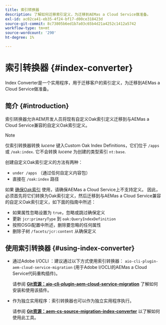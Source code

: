 ```yaml
---
title: 索引转换器
description: 了解如何迁移索引定义，为迁移到AEMas a Cloud Service做准备。
exl-id: ac02ca41-eb35-4f24-bf17-d00ce318423d
source-git-commit: 8c73805b6ed1b7a03c65b4d21a4252c1412a5742
workflow-type: tm+mt
source-wordcount: '290'
ht-degree: 1%

---
```


# 索引转换器 {#index-converter}

Index Converter是一个实用程序，用于迁移客户的索引定义，为迁移到AEMas a Cloud Service做准备。

## 简介 {#introduction}

索引转换器允许AEM开发人员将现有自定义Oak索引定义迁移到与AEMas a Cloud Service兼容的自定义Oak索引定义。

>[!NOTE]
>仅索引转换器转换 *lucene* 键入Custom Oak Index Definitions，它们位于 `/apps` 或 `/oak:index`. 它不会转换 *lucene* 为创建的类型索引 `nt:base`.

创建自定义Oak索引定义的方法有两种：

* `under /apps` （通过任何自定义内容包）
* 直接在 `/oak:index` 路径

如果 [确保Oak索引](https://adobe-consulting-services.github.io/acs-aem-commons/features/ensure-oak-index/index.html) 使用，请确保AEMas a Cloud Service上不支持定义。 因此，必须首先将它们转换为Oak索引定义，然后迁移到与AEMas a Cloud Service兼容的自定义Oak索引定义，如下面的指南中所述：

* 如果属性忽略设置为 `true`，忽略或跳过确保定义
* 更新 `jcr:primaryType` 到 `oak:QueryIndexDefinition`
* 按照OSGi配置中所述，删除要忽略的任何属性
* 删除子树 `/facets/jcr:content` 从确保定义

## 使用索引转换器 {#using-index-converter}

* 通过Adobe I/OCLI ：建议通过以下方式使用索引转换器： `aio-cli-plugin-aem-cloud-service-migration` (用于Adobe I/OCLI的AEMas a Cloud Service代码重构插件)。

  请参阅 **[Git资源：aio-cli-plugin-aem-cloud-service-migration](https://github.com/adobe/aio-cli-plugin-aem-cloud-service-migration#introduction)** 了解如何安装和使用该插件。

* 作为独立实用程序：索引转换器也可以作为独立实用程序执行。

  请参阅 **[Git资源：aem-cs-source-migration-index-converter](https://github.com/adobe/aem-cloud-service-source-migration/tree/master/packages/index-converter)** 以了解如何使用此工具。
